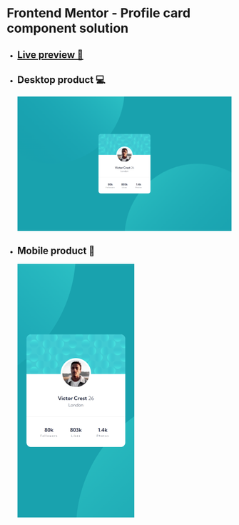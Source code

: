 # Frontend Mentor - Profile card component solution

- ## [Live preview 🎨](https://rwxdan.github.io/profile-card-component/)
- ## Desktop product 💻
  ![](./assets/screenshot/desktop_product.png)
- ## Mobile product 📱
  ![](./assets/screenshot/mobile_product.png)

